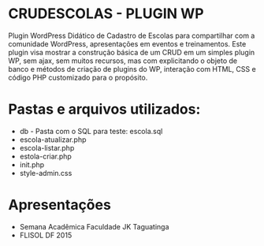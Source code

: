 # CRUDESCOLAS - PLUGIN WP
Plugin WordPress Didático de Cadastro de Escolas para compartilhar com a comunidade WordPress, apresentações em eventos e treinamentos. Este plugin visa mostrar a construção básica de um CRUD em um simples plugin WP, sem ajax, sem muitos recursos, mas com explicitando o objeto de banco e métodos de criação de plugins do WP, interação com HTML, CSS e código PHP customizado para o propósito.

# Pastas e arquivos utilizados:
* db - Pasta com o SQL para teste: escola.sql
* escola-atualizar.php
* escola-listar.php
* estola-criar.php
* init.php
* style-admin.css

# Apresentações
* Semana Acadêmica Faculdade JK Taguatinga
* FLISOL DF 2015
